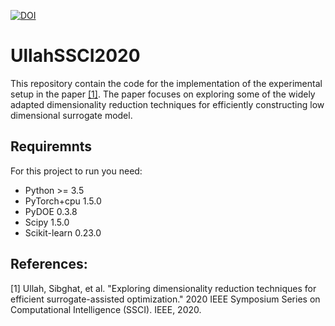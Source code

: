 [![DOI](https://zenodo.org/badge/404799810.svg)](https://zenodo.org/badge/latestdoi/404799810)



# UllahSSCI2020
This repository contain the code for the implementation of the experimental setup in the  paper [[1]](#1). 
The paper focuses on exploring some of the widely adapted dimensionality reduction techniques for efficiently constructing low dimensional surrogate model.

## Requiremnts
For this project to run you need:
* Python >= 3.5
* PyTorch+cpu 1.5.0
* PyDOE 0.3.8
* Scipy 1.5.0
* Scikit-learn 0.23.0 

## References:
<a id="1">[1]</a> 
Ullah, Sibghat, et al. "Exploring dimensionality reduction techniques for efficient surrogate-assisted optimization." 2020 IEEE Symposium Series on Computational Intelligence (SSCI). IEEE, 2020.
